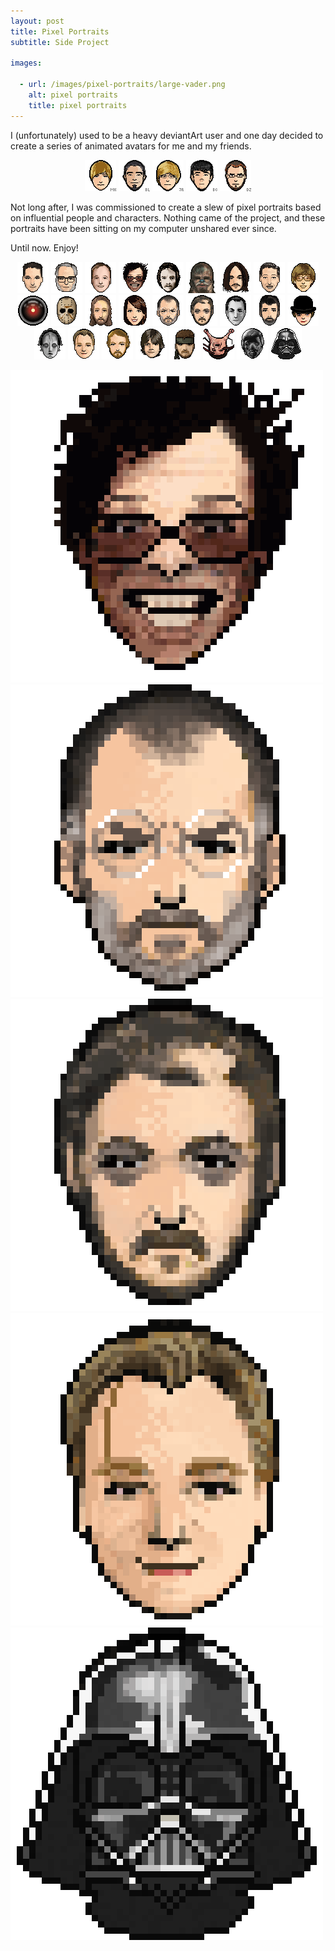 ```yaml
---
layout: post
title: Pixel Portraits
subtitle: Side Project

images:

  - url: /images/pixel-portraits/large-vader.png
    alt: pixel portraits
    title: pixel portraits
---
```


I (unfortunately) used to be a heavy deviantArt user and one day decided to create a series of animated avatars for me and my friends.

<p style="text-align:center">
	<img class="possst nm" src="/images/pixel-portraits/michael137.gif" alt="pixel portrait of michael137" />
	<img class="possst nm" src="/images/pixel-portraits/romanxvx.gif" alt="pixel portrait of romanxvx" />
	<img class="possst nm" src="/images/pixel-portraits/runkman.gif" alt="pixel portrait of runkman" />
	<img class="possst nm" src="/images/pixel-portraits/l-beej-l.gif" alt="pixel portrait of l-beej-l" />
	<img class="possst nm" src="/images/pixel-portraits/arkoffire.gif" alt="pixel portrait of arkoffire" />
</p>

Not long after, I was commissioned to create a slew of pixel portraits based on influential people and characters. Nothing came of the project, and these portraits have been sitting on my computer unshared ever since.

Until now. Enjoy!

<p style="text-align:center">
	<img class="possst nm" src="/images/pixel-portraits/aronofsky.gif" alt="pixel portrait of aranofsky" />
	<img class="possst nm" src="/images/pixel-portraits/asimov.gif" alt="pixel portrait of asimov" />
	<img class="possst nm" src="/images/pixel-portraits/bird.gif" alt="pixel portrait of bird" />
	<img class="possst nm" src="/images/pixel-portraits/burton.gif" alt="pixel portrait of burton" />
	<img class="possst nm" src="/images/pixel-portraits/carpenter.gif" alt="pixel portrait of carpenter" />
	<img class="possst nm" src="/images/pixel-portraits/chewie.gif" alt="pixel portrait of chewie" />
	<img class="possst nm" src="/images/pixel-portraits/cunningham.gif" alt="pixel portrait of cunningham" />
	<img class="possst nm" src="/images/pixel-portraits/disney.gif" alt="pixel portrait of disney" />
	<img class="possst nm" src="/images/pixel-portraits/gates.gif" alt="pixel portrait of gates" />
	<img class="possst nm" src="/images/pixel-portraits/hal.gif" alt="pixel portrait of hal" />
	<img class="possst nm" src="/images/pixel-portraits/jason.gif" alt="pixel portrait of jason" />
	<img class="possst nm" src="/images/pixel-portraits/jesus.gif" alt="pixel portrait of jesus" />
	<img class="possst nm" src="/images/pixel-portraits/jill.gif" alt="pixel portrait of jill" />
	<img class="possst nm" src="/images/pixel-portraits/jobs.gif" alt="pixel portrait of jobs" />
	<img class="possst nm" src="/images/pixel-portraits/kubrik.gif" alt="pixel portrait of kubrik" />
	<img class="possst nm" src="/images/pixel-portraits/lang.gif" alt="pixel portrait of lang" />
	<img class="possst nm" src="/images/pixel-portraits/lucas.gif" alt="pixel portrait of lucas" />
	<img class="possst nm" src="/images/pixel-portraits/mcdowell.gif" alt="pixel portrait of mcdowell" />
	<img class="possst nm" src="/images/pixel-portraits/metropolis.gif" alt="pixel portrait of metropolis" />
	<img class="possst nm" src="/images/pixel-portraits/nolan.gif" alt="pixel portrait of nolan" />
	<img class="possst nm" src="/images/pixel-portraits/ridley.gif" alt="pixel portrait of ridley" />
	<img class="possst nm" src="/images/pixel-portraits/skywalker.gif" alt="pixel portrait of skywalker" />
	<img class="possst nm" src="/images/pixel-portraits/snake.gif" alt="pixel portrait of snake" />
	<img class="possst nm" src="/images/pixel-portraits/spiderhead.gif" alt="pixel portrait of spiderhead" />
	<img class="possst nm" src="/images/pixel-portraits/they_live.gif" alt="pixel portrait of they live" />
	<img class="possst nm" src="/images/pixel-portraits/vader.gif" alt="pixel portrait of vader" />
</p>

<img class="aligncenter possst" src="/images/pixel-portraits/large-burton.png" alt="pixel portrait of burton" />
<img class="aligncenter possst" src="/images/pixel-portraits/large-jobs.png" alt="pixel portrait of jobs" />
<img class="aligncenter possst" src="/images/pixel-portraits/large-kubrik.png" alt="pixel portrait of kubrik" />
<img class="aligncenter possst" src="/images/pixel-portraits/large-nolan.png" alt="pixel portrait of nolan" />
<img class="aligncenter possst" src="/images/pixel-portraits/large-vader.png" alt="pixel portrait of vader" />